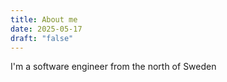 ```yaml
---
title: About me
date: 2025-05-17
draft: "false"
---
```

I'm a software engineer from the north of Sweden 